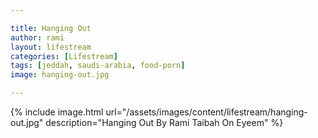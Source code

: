 ```yaml
---

title: Hanging Out
author: rami
layout: lifestream 
categories: [Lifestream]
tags: [jeddah, saudi-arabia, food-porn] 
image: hanging-out.jpg

---
```


{% include image.html url="/assets/images/content/lifestream/hanging-out.jpg" description="Hanging Out By Rami Taibah On Eyeem" %}
